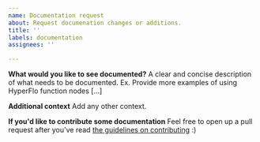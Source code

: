 ```yaml
---
name: Documentation request
about: Request documenation changes or additions.
title: ''
labels: documentation
assignees: ''

---
```


**What would you like to see documented?**
A clear and concise description of what needs to be documented. Ex. Provide more examples of using HyperFlo function nodes [...]

**Additional context**
Add any other context.

**If you'd like to contribute some documentation**
Feel free to open up a pull request after you've read [the guidelines on contributing]() :)
